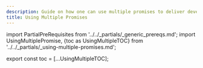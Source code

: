 ```yaml
---
description: Guide on how one can use multiple promises to deliver developer experiences
title: Using Multiple Promises
---
```

import PartialPreRequisites from '../../_partials/_generic_prereqs.md';
import UsingMultiplePromise, {toc as UsingMultipleTOC} from '../../_partials/_using-multiple-promises.md';

<PartialPreRequisites />

<UsingMultiplePromise />

<!--
    Workaround for ToC of imported content
    See https://github.com/facebook/docusaurus/issues/3915#issuecomment-896193142
-->
export const toc = [...UsingMultipleTOC];
